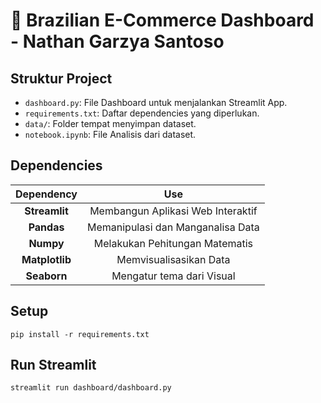 # 🛒 Brazilian E-Commerce Dashboard - Nathan Garzya Santoso

## Struktur Project
- `dashboard.py`: File Dashboard untuk menjalankan Streamlit App.
- `requirements.txt`: Daftar dependencies yang diperlukan.
- `data/`: Folder tempat menyimpan dataset.
- `notebook.ipynb`: File Analisis dari dataset.

## Dependencies
|   Dependency   |                Use                |
|:--------------:|:---------------------------------:|
| **Streamlit**  | Membangun Aplikasi Web Interaktif |
|   **Pandas**   | Memanipulasi dan Manganalisa Data |
|   **Numpy**    |  Melakukan Pehitungan Matematis   |
| **Matplotlib** |      Memvisualisasikan Data       |
|  **Seaborn** | Mengatur tema dari Visual |

## Setup
```commandline
pip install -r requirements.txt
```

## Run Streamlit
```commandline
streamlit run dashboard/dashboard.py
```
